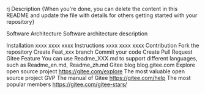 rj
Description
{When you're done, you can delete the content in this README and update the file with details for others getting started with your repository}

Software Architecture
Software architecture description

Installation
xxxx
xxxx
xxxx
Instructions
xxxx
xxxx
xxxx
Contribution
Fork the repository
Create Feat_xxx branch
Commit your code
Create Pull Request
Gitee Feature
You can use Readme_XXX.md to support different languages, such as Readme_en.md, Readme_zh.md
Gitee blog blog.gitee.com
Explore open source project https://gitee.com/explore
The most valuable open source project GVP
The manual of Gitee https://gitee.com/help
The most popular members https://gitee.com/gitee-stars/

